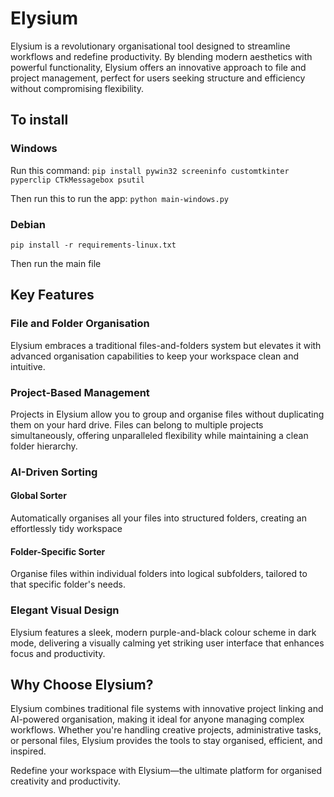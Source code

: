 # Elysium

Elysium is a revolutionary organisational tool designed to streamline workflows and redefine productivity. By blending modern aesthetics with powerful functionality, Elysium offers an innovative approach to file and project management, perfect for users seeking structure and efficiency without compromising flexibility.

## To install

### Windows

Run this command: `pip install pywin32 screeninfo customtkinter pyperclip CTkMessagebox psutil`

Then run this to run the app: `python main-windows.py`

### Debian

`pip install -r requirements-linux.txt`

Then run the main file

## Key Features

### File and Folder Organisation

Elysium embraces a traditional files-and-folders system but elevates it with advanced organisation capabilities to keep your workspace clean and intuitive.

### Project-Based Management

Projects in Elysium allow you to group and organise files without duplicating them on your hard drive. Files can belong to multiple projects simultaneously, offering unparalleled flexibility while maintaining a clean folder hierarchy.

### AI-Driven Sorting

#### Global Sorter

Automatically organises all your files into structured folders, creating an effortlessly tidy workspace

#### Folder-Specific Sorter

Organise files within individual folders into logical subfolders, tailored to that specific folder's needs.

### Elegant Visual Design

Elysium features a sleek, modern purple-and-black colour scheme in dark mode, delivering a visually calming yet striking user interface that enhances focus and productivity.

## Why Choose Elysium?

Elysium combines traditional file systems with innovative project linking and AI-powered organisation, making it ideal for anyone managing complex workflows. Whether you're handling creative projects, administrative tasks, or personal files, Elysium provides the tools to stay organised, efficient, and inspired.

Redefine your workspace with Elysium—the ultimate platform for organised creativity and productivity.
